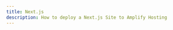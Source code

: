 ```yaml
---
title: Next.js
description: How to deploy a Next.js Site to Amplify Hosting
---
```


<inline-fragment platform="js" src="~/guides/hosting/fragments/nextjs.md"></inline-fragment>

